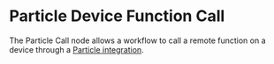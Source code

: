 # Particle Device Function Call

The Particle Call node allows a workflow to call a remote function on a device through a [Particle integration](/applications/integrations/#particle).